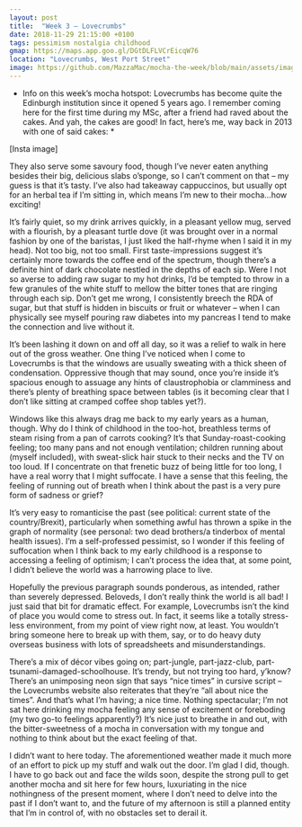 ```yaml
---
layout: post
title:  "Week 3 – Lovecrumbs"
date: 2018-11-29 21:15:00 +0100
tags: pessimism nostalgia childhood
gmap: https://maps.app.goo.gl/DGtDLFLVCrEicqW76
location: "Lovecrumbs, West Port Street"
image: https://github.com/MazzaMac/mocha-the-week/blob/main/assets/images/posts/lovecrumbs-nov-2018.jpg?raw=true
---
```


* Info on this week’s mocha hotspot: Lovecrumbs has become quite the Edinburgh institution since it opened 5 years ago. I remember coming here for the first time during my MSc, after a friend had raved about the cakes. And yah, the cakes are good! In fact, here’s me, way back in 2013 with one of said cakes: *

[Insta image]

They also serve some savoury food, though I’ve never eaten anything besides their big, delicious slabs o’sponge, so I can’t comment on that – my guess is that it’s tasty. I’ve also had takeaway cappuccinos, but usually opt for an herbal tea if I’m sitting in, which means I’m new to their mocha…how exciting! 

It’s fairly quiet, so my drink arrives quickly, in a pleasant yellow mug, served with a flourish, by a pleasant turtle dove (it was brought over in a normal fashion by one of the baristas, I just liked the half-rhyme when I said it in my head). Not too big, not too small. First taste-impressions suggest it’s certainly more towards the coffee end of the spectrum, though there’s a definite hint of dark chocolate nestled in the depths of each sip. Were I not so averse to adding raw sugar to my hot drinks, I’d be tempted to throw in a few granules of the white stuff to mellow the bitter tones that are ringing through each sip. Don’t get me wrong, I consistently breech the RDA of sugar, but that stuff is hidden in biscuits or fruit or whatever – when I can physically see myself pouring raw diabetes into my pancreas I tend to make the connection and live without it. 

It’s been lashing it down on and off all day, so it was a relief to walk in here out of the gross weather. One thing I’ve noticed when I come to Lovecrumbs is that the windows are usually sweating with a thick sheen of condensation. Oppressive though that may sound, once you’re inside it’s spacious enough to assuage any hints of claustrophobia or clamminess and there’s plenty of breathing space between tables (is it becoming clear that I don’t like sitting at cramped coffee shop tables yet?).

Windows like this always drag me back to my early years as a human, though. Why do I think of childhood in the too-hot, breathless terms of steam rising from a pan of carrots cooking? It’s that Sunday-roast-cooking feeling; too many pans and not enough ventilation; children running about (myself included), with sweat-slick hair stuck to their necks and the TV on too loud. If I concentrate on that frenetic buzz of being little for too long, I have a real worry that I might suffocate. I have a sense that this feeling, the feeling of running out of breath when I think about the past is a very pure form of sadness or grief? 

It’s very easy to romanticise the past (see political: current state of the country/Brexit), particularly when something awful has thrown a spike in the graph of normality (see personal: two dead brothers/a tinderbox of mental health issues). I’m a self-professed pessimist, so I wonder if this feeling of suffocation when I think back to my early childhood is a response to accessing a feeling of optimism; I can’t process the idea that, at some point, I didn’t believe the world was a harrowing place to live. 

Hopefully the previous paragraph sounds ponderous, as intended, rather than severely depressed. Beloveds, I don’t really think the world is all bad! I just said that bit for dramatic effect. For example, Lovecrumbs isn’t the kind of place you would come to stress out. In fact, it seems like a totally stress-less environment, from my point of view right now, at least. You wouldn’t bring someone here to break up with them, say, or to do heavy duty overseas business with lots of spreadsheets and misunderstandings. 

There’s a mix of décor vibes going on; part-jungle, part-jazz-club, part-tsunami-damaged-schoolhouse. It’s trendy, but not trying too hard, y’know? There’s an unimposing neon sign that says “nice times” in cursive script – the Lovecrumbs website also reiterates that they’re “all about nice the times”. And that’s what I’m having; a nice time. Nothing spectacular; I’m not sat here drinking my mocha feeling any sense of excitement or foreboding (my two go-to feelings apparently?) It’s nice just to breathe in and out, with the bitter-sweetness of a mocha in conversation with my tongue and nothing to think about but the exact feeling of that. 

I didn’t want to here today. The aforementioned weather made it much more of an effort to pick up my stuff and walk out the door. I’m glad I did, though. I have to go back out and face the wilds soon, despite the strong pull to get another mocha and sit here for few hours, luxuriating in the nice nothingness of the present moment, where I don’t need to delve into the past if I don’t want to, and the future of my afternoon is still a planned entity that I’m in control of, with no obstacles set to derail it. 

